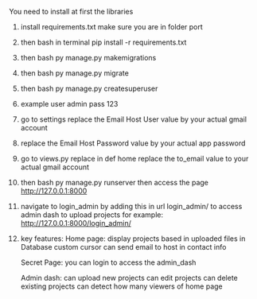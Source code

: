 You need to install at first the libraries
1. install requirements.txt make sure you are in folder port
2. then bash in terminal pip install -r requirements.txt
3. then bash py manage.py makemigrations
4. then bash py manage.py migrate
5. then bash py manage.py createsuperuser
6. example user admin pass 123
7. go to settings replace the Email Host User value by your actual gmail account
8. replace the Email Host Password value by your actual app password
9. go to views.py replace in def home replace the to_email value to your actual gmail account
10. then bash py manage.py runserver
 then access the page http://127.0.0.1:8000
11. navigate to login_admin by adding this in url login_admin/ to access admin dash to upload projects
for example: http://127.0.0.1:8000/login_admin/
12. key features:
    Home page:
    display projects based in uploaded files in Database
    custom cursor
    can send email to host in contact info

    Secret Page:
    you can login to access the admin_dash

    Admin dash:
    can upload new projects
    can edit projects
    can delete existing projects
    can detect how many viewers of home page